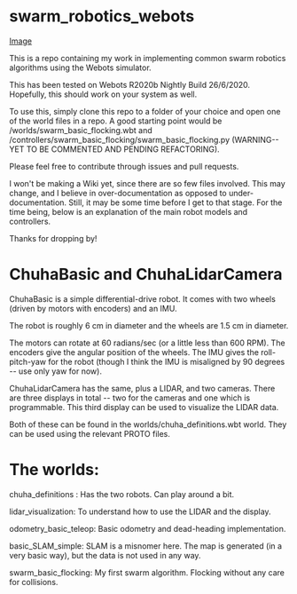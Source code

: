 # swarm_robotics_webots
[Image](https://github.com/aniruddhkb/swarm_robotics_webots/raw/master/Screenshot.png)

This is a repo containing my work in implementing common swarm robotics algorithms using the Webots simulator.

This has been tested on Webots R2020b Nightly Build 26/6/2020. Hopefully, this should work on your system as well.

To use this, simply clone this repo to a folder of your choice and open one of the world files in a repo. A good starting 
point would be /worlds/swarm_basic_flocking.wbt and /controllers/swarm_basic_flocking/swarm_basic_flocking.py (WARNING--
YET TO BE COMMENTED AND PENDING REFACTORING).

Please feel free to contribute through issues and pull requests.

I won't be making a Wiki yet, since there are so few files involved. This may change, and I believe in over-documentation as 
opposed to under-documentation. Still, it may be some time before I get to that stage. For the time being, below is an explanation of the main robot models and controllers.

Thanks for dropping by!

# ChuhaBasic and ChuhaLidarCamera

ChuhaBasic is a simple differential-drive robot. It comes with two wheels (driven by motors with encoders) and an IMU.

The robot is roughly 6 cm in diameter and the wheels are 1.5 cm in diameter.

The motors can rotate at 60 radians/sec (or a little less than 600 RPM). The encoders give the angular position of the 
wheels.
The IMU gives the roll-pitch-yaw for the robot (though I think the IMU is misaligned by 90 degrees -- use only yaw for now).

ChuhaLidarCamera has the same, plus a LIDAR, and two cameras. There are three displays in total -- two for the cameras and 
one which is programmable. This third display can be used to visualize the LIDAR data.

Both of these can be found in the worlds/chuha_definitions.wbt world. They can be used using the relevant PROTO files.

# The worlds:
chuha_definitions : Has the two robots. Can play around a bit.

lidar_visualization: To understand how to use the LIDAR and the display.

odometry_basic_teleop: Basic odometry and dead-heading implementation.

basic_SLAM_simple: SLAM is a misnomer here. The map is 
generated (in a very basic way), but the data is not used 
in any way.

swarm_basic_flocking: My first swarm algorithm. Flocking 
without any care for collisions.

